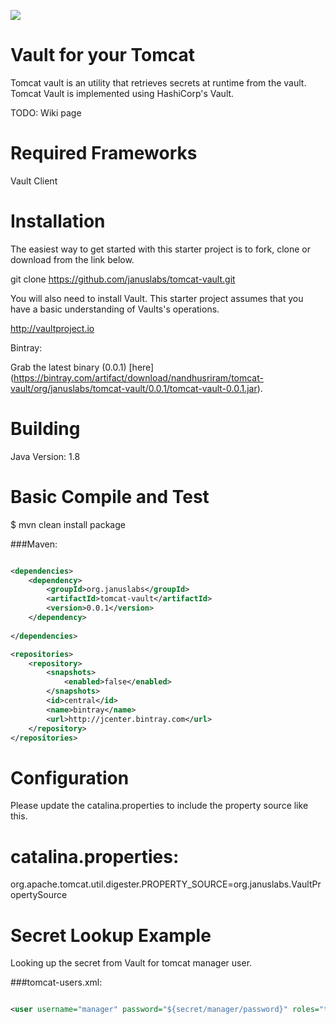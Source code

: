 <a href='https://bintray.com/nandhusriram/tomcat-vault/tomcat-vault/_latestVersion'><img src='https://api.bintray.com/packages/nandhusriram/tomcat-vault/tomcat-vault/images/download.svg'></a>

Vault for your Tomcat
================================
Tomcat vault is an utility that retrieves secrets at  runtime from the vault. Tomcat Vault is implemented using HashiCorp's Vault.

TODO: Wiki page


Required Frameworks
===================
Vault Client

Installation
=============
The easiest way to get started with this starter project is to fork, clone or download from the link below.

git clone https://github.com/januslabs/tomcat-vault.git 

You will also need to install Vault. This starter project assumes that you have a basic understanding of Vaults's operations.

http://vaultproject.io

Bintray:

Grab the latest binary (0.0.1) [here] (https://bintray.com/artifact/download/nandhusriram/tomcat-vault/org/januslabs/tomcat-vault/0.0.1/tomcat-vault-0.0.1.jar).

Building
==========
Java Version: 1.8

Basic Compile and Test
======================
$ mvn clean install package

###Maven:

```xml

<dependencies>
    <dependency>
     	<groupId>org.januslabs</groupId>
		<artifactId>tomcat-vault</artifactId>
		<version>0.0.1</version>
    </dependency>
   
</dependencies>

<repositories>
    <repository>
        <snapshots>
            <enabled>false</enabled>
        </snapshots>
        <id>central</id>
        <name>bintray</name>
        <url>http://jcenter.bintray.com</url>
    </repository>
</repositories>
```
Configuration
=============
 
Please update the catalina.properties to include the property source like this.
 
catalina.properties:
====================
 
org.apache.tomcat.util.digester.PROPERTY_SOURCE=org.januslabs.VaultPropertySource
 
Secret Lookup Example
======================
 
 Looking up the  secret from Vault  for tomcat manager user.
 
###tomcat-users.xml:
 
 ```xml
 
<user username="manager" password="${secret/manager/password}" roles="tomcat,manager-gui"/>
 
 ```
 